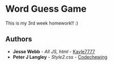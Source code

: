 # Word Guess Game

This is my 3rd week homework!! :)

## Authors

* **Jesse Webb** - *All JS, html* - [Kayle7777](https://github.com/kayle7777)
* **Peter J Langley** - *Style2.css* - [Codechewing](https://twitter.com/codechewing)
